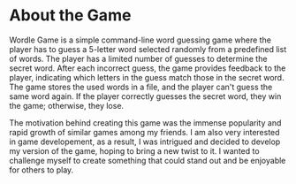 # About the Game
Wordle Game is a simple command-line word guessing game where the player has to guess a 5-letter word selected randomly from a predefined list of words. The player has a limited number of guesses to determine the secret word. After each incorrect guess, the game provides feedback to the player, indicating which letters in the guess match those in the secret word. The game stores the used words in a file, and the player can't guess the same word again. If the player correctly guesses the secret word, they win the game; otherwise, they lose.

The motivation behind creating this game was the immense popularity and rapid growth of similar games among my friends. I am also very interested in game developement, as a result, I was intrigued and decided to develop my version of the game, hoping to bring a new twist to it. I wanted to challenge myself to create something that could stand out and be enjoyable for others to play.
